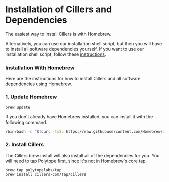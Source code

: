 # Installation of Cillers and Dependencies

The easiest way to install Cillers is with Homebrew.&#x20;

Alternatively, you can use our installation shell script, but then you will have to install all software dependencies yourself.  If you want to use our installation shell script, follow these [instructions](altnerative-way-to-install-cillers-the-cillers-install-script.md).&#x20;

### Installation With Homebrew

Here are the instructions for how to install Cillers and all software dependencies using Homebrew.

### 1. Update Homebrew&#x20;

```bash
brew update
```

If you don't already have Homebrew installed, you can install it with the following command.&#x20;

```bash
/bin/bash -c "$(curl -fsSL https://raw.githubusercontent.com/Homebrew/install/HEAD/install.sh)"
```

### 2. Install Cillers

The Cillers brew install will also install all of the dependencies for you. You will need to tap Polytope first, since it's not in Homebrew's core tap.

```bash
brew tap polytopelabs/tap
brew install cillers-com/tap/cillers
```

